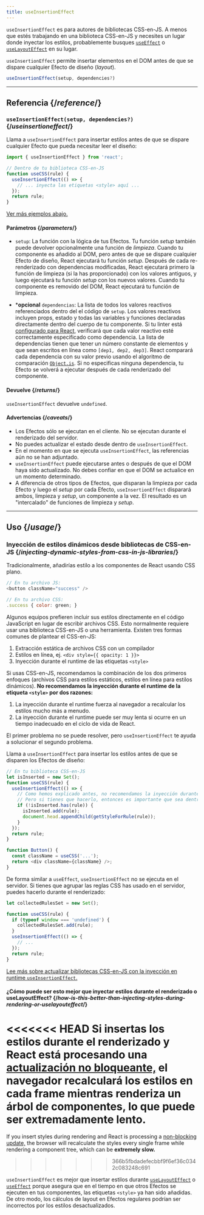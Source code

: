 ```yaml
---
title: useInsertionEffect
---
```


<Pitfall>

`useInsertionEffect` es para autores de bibliotecas CSS-en-JS. A menos que estés trabajando en una biblioteca CSS-en-JS y necesites un lugar donde inyectar los estilos, probablemente busques [`useEffect`](/reference/react/useEffect) o [`useLayoutEffect`](/reference/react/useLayoutEffect) en su lugar.

</Pitfall>

<Intro>

`useInsertionEffect` permite insertar elementos en el DOM antes de que se dispare cualquier Efecto de diseño (*layout*).

```js
useInsertionEffect(setup, dependencies?)
```

</Intro>

<InlineToc />

---

## Referencia {/*reference*/}

### `useInsertionEffect(setup, dependencies?)` {/*useinsertioneffect*/}

Llama a `useInsertionEffect` para insertar estilos antes de que se dispare cualquier Efecto que pueda necesitar leer el diseño:

```js
import { useInsertionEffect } from 'react';

// Dentro de tu biblioteca CSS-en-JS
function useCSS(rule) {
  useInsertionEffect(() => {
    // ... inyecta las etiquetas <style> aquí ...
  });
  return rule;
}
```

[Ver más ejemplos abajo.](#usage)

#### Parámetros {/*parameters*/}

* `setup`: La función con la lógica de tus Efectos. Tu función _setup_ también puede devolver opcionalmente una función de *limpieza*. Cuando tu componente es añadido al DOM, pero antes de que se dispare cualquier Efecto de diseño, React ejecutará tu función _setup_. Después de cada re-renderizado con dependencias modificadas, React ejecutará primero la función de limpieza (si la has proporcionado) con los valores antiguos, y luego ejecutará tu función _setup_ con los nuevos valores. Cuando tu componente es removido del DOM, React ejecutará tu función de limpieza.

* ***opcional** `dependencias`: La lista de todos los valores reactivos referenciados dentro del el código de `setup`. Los valores reactivos incluyen props, estado y todas las variables y funciones declaradas directamente dentro del cuerpo de tu componente. Si tu linter está [configurado para React](/learn/editor-setup#linting), verificará que cada valor reactivo esté correctamente especificado como dependencia. La lista de dependencias tienen que tener un número constante de elementos y que sean escritos en línea como `[dep1, dep2, dep3]`. React comparará cada dependencia con su valor previo usando el algoritmo de comparación [`Object.is`](https://developer.mozilla.org/es/docs/Web/JavaScript/Reference/Global_Objects/Object/is). Si no especificas ninguna dependencia, tu Efecto se volverá a ejecutar después de cada renderizado del componente.

#### Devuelve {/*returns*/}

`useInsertionEffect` devuelve `undefined`.

#### Advertencias {/*caveats*/}

* Los Efectos sólo se ejecutan en el cliente. No se ejecutan durante el renderizado del servidor.
* No puedes actualizar el estado desde dentro de `useInsertionEffect`.
* En el momento en que se ejecuta `useInsertionEffect`, las referencias aún no se han adjuntado.
* `useInsertionEffect` puede ejecutarse antes o después de que el DOM haya sido actualizado. No debes confiar en que el DOM se actualice en un momento determinado.
* A diferencia de otros tipos de Efectos, que disparan la limpieza por cada Efecto y luego el _setup_ por cada Efecto, `useInsertionEffect` disparará ambos, limpieza y _setup_, un componente a la vez. El resultado es un "intercalado" de funciones de limpieza y _setup_.
---

## Uso {/*usage*/}

### Inyección de estilos dinámicos desde bibliotecas de CSS-en-JS {/*injecting-dynamic-styles-from-css-in-js-libraries*/}

Tradicionalmente, añadirías estilo a los componentes de React usando CSS plano.

```js
// En tu archivo JS:
<button className="success" />

// En tu archivo CSS:
.success { color: green; }
```

Algunos equipos prefieren incluir sus estilos directamente en el código JavaScript en lugar de escribir archivos CSS. Esto normalmente requiere usar una biblioteca CSS-en-JS o una herramienta. Existen tres formas comunes de plantear el CSS-en-JS:

1. Extracción estática de archivos CSS con un compilador
2. Estilos en línea, ej. `<div style={{ opacity: 1 }}>`
3. Inyección durante el runtime de las etiquetas `<style>`

Si usas CSS-en-JS, recomendamos la combinación de los dos primeros enfoques (archivos CSS para estilos estáticos, estilos en línea para estilos dinámicos). **No recomendamos la inyección durante el runtime de la etiqueta `<style>` por dos razones:**

1. La inyección durante el runtime fuerza al navegador a recalcular los estilos mucho más a menudo.
2. La inyección durante el runtime puede ser muy lenta si ocurre en un tiempo inadecuado en el ciclo de vida de React.

El primer problema no se puede resolver, pero `useInsertionEffect` te ayuda a solucionar el segundo problema.

Llama a `useInsertionEffect` para insertar los estilos antes de que se disparen los Efectos de diseño:

```js {4-11}
// En tu biblioteca CSS-en-JS
let isInserted = new Set();
function useCSS(rule) {
  useInsertionEffect(() => {
    // Como hemos explicado antes, no recomendamos la inyección durante el runtime de las etiquetas <style>.
    // Pero si tienes que hacerlo, entonces es importante que sea dentro del useInsertionEffect.
    if (!isInserted.has(rule)) {
      isInserted.add(rule);
      document.head.appendChild(getStyleForRule(rule));
    }
  });
  return rule;
}

function Button() {
  const className = useCSS('...');
  return <div className={className} />;
}
```

De forma similar a `useEffect`, `useInsertionEffect` no se ejecuta en el servidor. Si tienes que agrupar las reglas CSS has usado en el servidor, puedes hacerlo durante el renderizado:

```js {1,4-6}
let collectedRulesSet = new Set();

function useCSS(rule) {
  if (typeof window === 'undefined') {
    collectedRulesSet.add(rule);
  }
  useInsertionEffect(() => {
    // ...
  });
  return rule;
}
```

[Lee más sobre actualizar bibliotecas CSS-en-JS con la inyección en runtime `useInsertionEffect`.](https://github.com/reactwg/react-18/discussions/110)

<DeepDive>

#### ¿Cómo puede ser esto mejor que inyectar estilos durante el renderizado o useLayoutEffect? {/*how-is-this-better-than-injecting-styles-during-rendering-or-uselayouteffect*/}

<<<<<<< HEAD
Si insertas los estilos durante el renderizado y React está procesando una [actualización no bloqueante,](/reference/react/useTransition#marking-a-state-update-as-a-non-blocking-transition) el navegador recalculará los estilos en cada frame mientras renderiza un árbol de componentes, lo que puede ser **extremadamente lento.**
=======
If you insert styles during rendering and React is processing a [non-blocking update,](/reference/react/useTransition#perform-non-blocking-updates-with-actions) the browser will recalculate the styles every single frame while rendering a component tree, which can be **extremely slow.**
>>>>>>> 366b5fbdadefecbbf9f6ef36c0342c083248c691

`useInsertionEffect` es mejor que insertar estilos durante [`useLayoutEffect`](/reference/react/useLayoutEffect) o [`useEffect`](/reference/react/useEffect) porque asegura que en el tiempo en que otros Efectos se ejecuten en tus componentes, las etiquetas `<style>` ya han sido añadidas. De otro modo, los cálculos de layout en Efectos regulares podrían ser incorrectos por los estilos desactualizados.

</DeepDive>